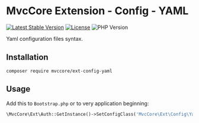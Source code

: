 # MvcCore Extension - Config - YAML

[![Latest Stable Version](https://img.shields.io/badge/Stable-v4.3.1-brightgreen.svg?style=plastic)](https://github.com/mvccore/ext-config-yaml/releases)
[![License](https://img.shields.io/badge/Licence-BSD-brightgreen.svg?style=plastic)](https://mvccore.github.io/docs/mvccore/4.0.0/LICENCE.md)
![PHP Version](https://img.shields.io/badge/PHP->=5.3-brightgreen.svg?style=plastic)

Yaml configuration files syntax.

## Installation
```shell
composer require mvccore/ext-config-yaml
```

## Usage
Add this to `Bootstrap.php` or to very application beginning:
```php
\MvcCore\Ext\Auth::GetInstance()->SetConfigClass('MvcCore\Ext\Config\Yaml');
```
